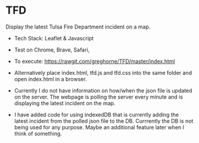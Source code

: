 # TFD

Display the latest Tulsa Fire Department incident on a map.

* Tech Stack: Leaflet & Javascript

* Test on Chrome, Brave, Safari, 

* To execute: https://rawgit.com/greghorne/TFD/master/index.html

* Alternatively place index.html, tfd.js and tfd.css into the same folder and open index.html in a browser.

* Currently I do not have information on how/when the json file is updated on the server.  The webpage is polling the server every minute and is displaying the latest incident on the map.

* I have added code for using indexedDB that is currently adding the latest incident from the polled json file to the DB.  Currrently the DB is not being used for any purpose.  Maybe an additional feature later when I think of something.


